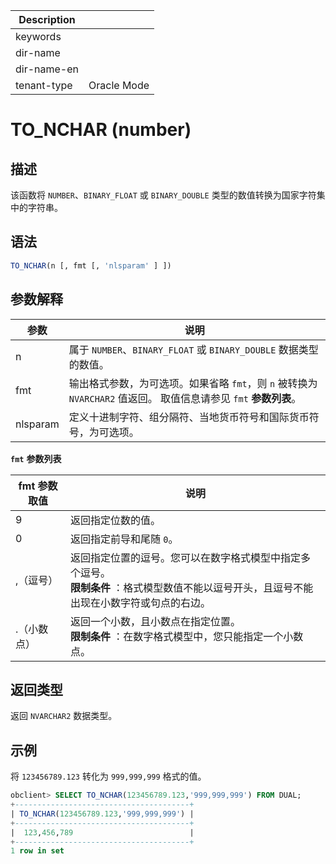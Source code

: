 | Description   |                 |
|---------------|-----------------|
| keywords      |                 |
| dir-name      |                 |
| dir-name-en   |                 |
| tenant-type   | Oracle Mode     |

# TO_NCHAR (number)

## 描述

该函数将 `NUMBER`、`BINARY_FLOAT` 或 `BINARY_DOUBLE` 类型的数值转换为国家字符集中的字符串。

## 语法

```sql
TO_NCHAR(n [, fmt [, 'nlsparam' ] ])
```

## 参数解释

|    参数    |                                               说明                                                |
|----------|-------------------------------------------------------------------------------------------------|
| n        | 属于 `NUMBER`、`BINARY_FLOAT` 或 `BINARY_DOUBLE` 数据类型的数值。                                           |
| fmt      | 输出格式参数，为可选项。如果省略 `fmt`，则 `n` 被转换为 `NVARCHAR2` 值返回。 取值信息请参见 `fmt` **参数列表**。 |
| nlsparam | 定义十进制字符、组分隔符、当地货币符号和国际货币符号，为可选项。                                                                |

**`fmt`** **参数列表**

| fmt 参数取值 |                                            说明                                            |
|----------|------------------------------------------------------------------------------------------|
| 9        | 返回指定位数的值。                                                                                |
| 0        | 返回指定前导和尾随 `0`。                                                                           |
| ,（逗号）    | 返回指定位置的逗号。您可以在数字格式模型中指定多个逗号。 <br>**限制条件** ：格式模型数值不能以逗号开头，且逗号不能出现在小数字符或句点的右边。 |
| .（小数点）   | 返回一个小数，且小数点在指定位置。 <br>**限制条件** ：在数字格式模型中，您只能指定一个小数点。                         |

## 返回类型

返回 `NVARCHAR2` 数据类型。

## 示例

将 `123456789.123` 转化为 `999,999,999` 格式的值。

```sql
obclient> SELECT TO_NCHAR(123456789.123,'999,999,999') FROM DUAL;
+---------------------------------------+
| TO_NCHAR(123456789.123,'999,999,999') |
+---------------------------------------+
|  123,456,789                          |
+---------------------------------------+
1 row in set
```
